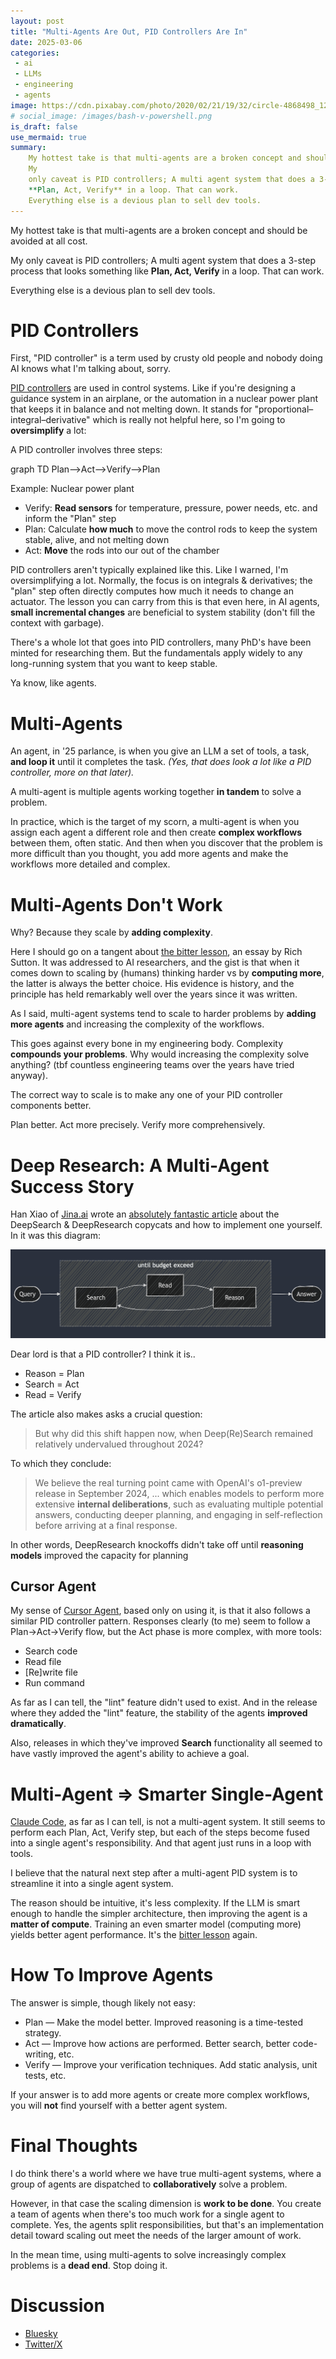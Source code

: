 ```yaml
---
layout: post
title: "Multi-Agents Are Out, PID Controllers Are In"
date: 2025-03-06
categories:
 - ai
 - LLMs
 - engineering
 - agents
image: https://cdn.pixabay.com/photo/2020/02/21/19/32/circle-4868498_1280.jpg
# social_image: /images/bash-v-powershell.png
is_draft: false
use_mermaid: true
summary:
    My hottest take is that multi-agents are a broken concept and should be avoided at all cost. 
    My
    only caveat is PID controllers; A multi agent system that does a 3-step process that looks something like
    **Plan, Act, Verify** in a loop. That can work. 
    Everything else is a devious plan to sell dev tools.
---
```


My hottest take is that multi-agents are a broken concept and should be avoided at all cost. 

My
only caveat is PID controllers; A multi agent system that does a 3-step process that looks something like
**Plan, Act, Verify** in a loop. That can work. 

Everything else is a devious plan to sell dev tools.

# PID Controllers
First, "PID controller" is a term used by crusty old people and nobody doing AI knows what I'm talking
about, sorry.

[PID controllers][PID] are used in control systems. Like if you're designing a guidance system in an
airplane, or the automation in a nuclear power plant that keeps it in balance and not melting down. 
It stands for "proportional–integral–derivative" which is really not helpful here, so I'm going to
**oversimplify** a lot:

A PID controller involves three steps:

<div class="mermaid">
graph TD
Plan-->Act-->Verify-->Plan
</div>

Example: Nuclear power plant
* Verify: **Read sensors** for temperature, pressure, power needs, etc. and inform the "Plan" step
* Plan: Calculate **how much** to move the control rods to keep the system stable, alive, and not melting down
* Act: **Move** the rods into our out of the chamber

PID controllers aren't typically explained like this. Like I warned, I'm oversimplifying a lot. Normally,
the focus is on integrals & derivatives; the "plan" step often directly computes how much it needs to change
an actuator. The lesson you can carry from this is that even here, in AI agents, **small incremental changes**
are beneficial to system stability (don't fill the context with garbage).

There's a whole lot that goes into PID controllers, many PhD's have been minted for researching them. But
the fundamentals apply widely to any long-running system that you want to keep stable. 

Ya know, like agents.


# Multi-Agents
An agent, in '25 parlance, is when you give an LLM a set of tools, a task, **and loop it** until it 
completes the task. _(Yes, that does look a lot like a PID controller, more on that later)._

A multi-agent is multiple agents working together **in tandem** to solve a problem.

In practice, which is the target of my scorn, a multi-agent is when you assign each agent a different
role and then create **complex workflows** between them, often static. And then when you discover that the
problem is more difficult than you thought, you add more agents and make the workflows more detailed
and complex.


# Multi-Agents Don't Work
Why? Because they scale by **adding complexity**.

Here I should go on a tangent about [the bitter lesson][bitter], an essay by Rich Sutton. It was addressed to
AI researchers, and the gist is that when it comes down to scaling by (humans) thinking harder vs by **computing more**,
the latter is always the better choice. His evidence is history, and the principle has held remarkably 
well over the years since it was written.

As I said, multi-agent systems tend to scale to harder problems by **adding more agents** and increasing
the complexity of the workflows.

This goes against every bone in my engineering body. Complexity **compounds your problems**. Why would
increasing the complexity solve anything? (tbf countless engineering teams over the years have tried anyway).

The correct way to scale is to make any one of your PID controller components better. 

Plan better. Act more precisely. Verify more comprehensively.


# Deep Research: A Multi-Agent Success Story
Han Xiao of [Jina.ai][jina] wrote an [absolutely fantastic article][deepsearch] about the DeepSearch & DeepResearch
copycats and how to implement one yourself. In it was this diagram:

![](/images/deepsearch-pid.png)

Dear lord is that a PID controller? I think it is..

* Reason = Plan
* Search = Act
* Read = Verify

The article also makes asks a crucial question:

> But why did this shift happen now, when Deep(Re)Search remained relatively undervalued throughout 2024?

To which they conclude:

> We believe the real turning point came with OpenAI's o1-preview release in September 2024, ...
> which enables models to perform more extensive **internal deliberations**, such as evaluating multiple 
> potential answers, conducting deeper planning, and engaging in self-reflection before arriving at a 
> final response.

In other words, DeepResearch knockoffs didn't take off until **reasoning models** improved the capacity
for planning

## Cursor Agent
My sense of [Cursor Agent][cursor], based only on using it, is that it also follows a similar PID controller 
pattern. Responses clearly (to me) seem to follow a Plan->Act->Verify flow, but the Act phase is more
complex, with more tools:

* Search code
* Read file
* [Re]write file
* Run command

As far as I can tell, the "lint" feature didn't used to exist. And in the release where they added
the "lint" feature, the stability of the agents **improved dramatically**.

Also, releases in which they've improved **Search** functionality all seemed to have vastly improved the
agent's ability to achieve a goal.


# Multi-Agent => Smarter Single-Agent
[Claude Code][claude], as far as I can tell, is not a multi-agent system. It still seems to perform
each Plan, Act, Verify step, but each of the steps become fused into a single agent's responsibility.
And that agent just runs in a loop with tools.

I believe that the natural next step after a multi-agent PID system is to streamline it into a single
agent system.

The reason should be intuitive, it's less complexity. If the LLM is smart enough to handle the simpler
architecture, then improving the agent is a **matter of compute**. Training an even smarter model 
(computing more) yields better agent performance. It's the [bitter lesson][bitter] again.


# How To Improve Agents
The answer is simple, though likely not easy:

* Plan — Make the model better. Improved reasoning is a time-tested strategy.
* Act — Improve how actions are performed. Better search, better code-writing, etc.
* Verify — Improve your verification techniques. Add static analysis, unit tests, etc.

If your answer is to add more agents or create more complex workflows, you will **not** find yourself
with a better agent system.


# Final Thoughts
I do think there's a world where we have true multi-agent systems, where a group of agents are dispatched
to **collaboratively** solve a problem. 

However, in that case the scaling dimension is **work to be done**.
You create a team of agents when there's too much work for a single agent to complete. Yes, the agents
split responsibilities, but that's an implementation detail toward scaling out meet the needs of the
larger amount of work.

In the mean time, using multi-agents to solve increasingly complex problems is a **dead end**. Stop doing it.


# Discussion
 * [Bluesky](https://bsky.app/profile/timkellogg.me/post/3ljprv2v2k22o)
 * [Twitter/X](https://x.com/kellogh/status/1897779071460704618)


 [PID]: https://en.wikipedia.org/wiki/Proportional%E2%80%93integral%E2%80%93derivative_controller
 [bitter]: http://www.incompleteideas.net/IncIdeas/BitterLesson.html
 [deepsearch]: https://jina.ai/news/a-practical-guide-to-implementing-deepsearch-deepresearch/
 [claude]: https://docs.anthropic.com/en/docs/agents-and-tools/claude-code/overview
 [jina]: https://jina.ai/
 [cursor]: https://docs.cursor.com/agent
